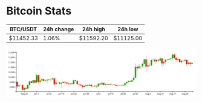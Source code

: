 # Bitcoin Stats

BTC/USDT|24h change|24h high|24h low|
|---|---|---|---|
|$11452.33|1.06%|$11592.20|$11125.00|

<img src="./chart.svg">
